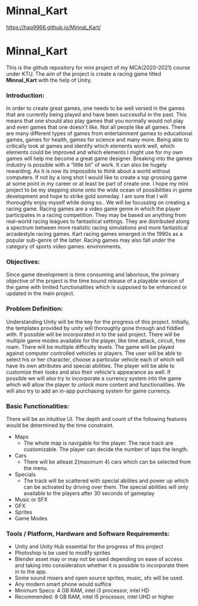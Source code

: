 # Minnal_Kart
https://haq9966.github.io/Minnal_Kart/

# Minnal_Kart

This is the github repository for mini project of my MCA(2020-2021) course under KTU. The aim of the project is create a racing game titled **Minnal_Kart** with the help of Unity.

### Introduction:

In order to create great games, one needs to be well versed in the games that are currently being played and have
been successful in the past. This means that one should also play games that you normally would not play and even
games that one doesn't like. Not all people like all games. There are many different types of games from entertainment
games to educational games, games for health, games for science and many more. Being able to critically look at games
and identify which elements work well, which elements could be improved and which elements I might use for my own
games will help me become a great game designer.
Breaking into the games industry is possible with a “little bit” of work. It can also be hugely rewarding. As it is
now its impossible to think about a world without computers. If not by a long shot I would like to create a top grossing
game at some point in my career or at least be part of create one. I hope my mini project to be my stepping stone onto
the wide ocean of possibilities in game development and hope to strike gold someday. I am sure that I will thoroughly
enjoy myself while doing so..
We will be focussing on creating a racing game. Racing games are a video game genre in which the player
participates in a racing competition. They may be based on anything from real-world racing leagues to fantastical
settings. They are distributed along a spectrum between more realistic racing simulations and more fantastical arcadestyle racing games. Kart racing games emerged in the 1990s as a popular sub-genre of the latter. Racing games may also
fall under the category of sports video games.
environments.

### Objectives:

Since game development is time consuming and laborious, the primary objective of the project is the time
bound release of a playable version of the game with limited functionalities which is supposed to be enhanced or
updated in the main project.

### Problem Definition:

Understanding Unity will be the key for the progress of this project. Initially, the templates provided by unity
will thoroughly gone through and fiddled with. If possible will be incorporated in to the said project.
There will be multiple game modes available for the player, like time attack, circuit, free roam. There will be
multiple difficulty levels. The game will be played against computer controlled vehicles or players. The user will be able
to select his or her character, choose a particular vehicle each of which will have its own attributes and special abilities.
The player will be able to customize their looks and also their vehicle's appearance as well. If possible we will also try to
incorporate a currency system into the game which will allow the player to unlock more content and functionalities. We
will also try to add an in-app purchasing system for game currency.

### Basic Functionalities:

There will be an intuitive UI. The depth and count of the following features would be determined by the time
constraint.
  * Maps
     * The whole map is navigable for the player. The race track are customizable. The player can decide the
number of laps the length. 
  * Cars
      * There will be atleast 2(maximum 4) cars which can be selected from the menu.
  * Specials
      * The track will be scattered with special abilites and power up which can be activated by driving over them. The special abilities will only available to the players after 30 seconds of gameplay 
  * Music or SFX
  * GFX
  * Sprites
  * Game Modes
 
 ### Tools / Platform, Hardware and Software Requirements:
   
   * Unity and Unity Hub essential for the progress of this project
   * Photoshop is be used to modify sprites
   * Blender asset may or may not be used depending on ease of access and taking into consideration whether it is
possible to incorporate them in to the app.
  *  Some sound mixers and open source sprites, music, sfx will be used.
  *  Any modern smart phone would suffice
  *  Minimum Specs: 4 GB RAM, intel i3 processor, intel HD
  *  Recommended: 8 GB RAM, intel i5 processor, intel UHD or higher


 

